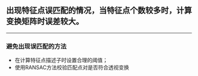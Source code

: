 ## 出现特征点误匹配的情况，当特征点个数较多时，计算变换矩阵时误差较大。
***
### 避免出现误匹配的方法
* 在计算特征点描述子时设置合理的阈值；
* 使用RANSAC方法校验匹配点对是否符合透视变换
